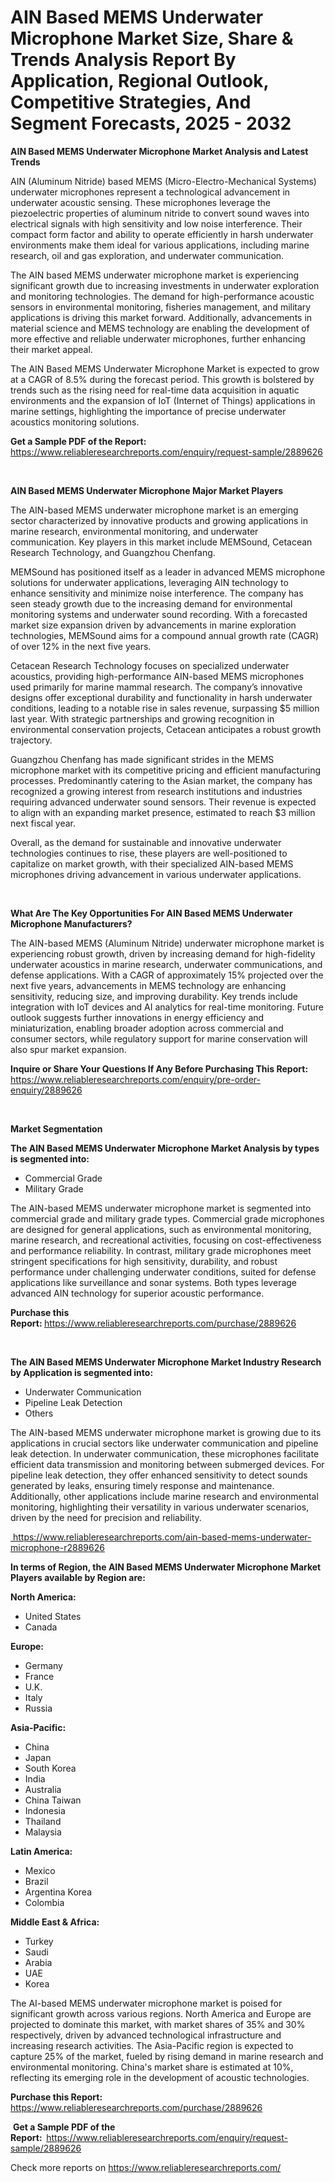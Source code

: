 <p><h1>AIN Based MEMS Underwater Microphone Market Size, Share & Trends Analysis Report By Application, Regional Outlook, Competitive Strategies, And Segment Forecasts, 2025 - 2032</h1></p><p><strong>AIN Based MEMS Underwater Microphone Market Analysis and Latest Trends</strong></p>
<p><p>AIN (Aluminum Nitride) based MEMS (Micro-Electro-Mechanical Systems) underwater microphones represent a technological advancement in underwater acoustic sensing. These microphones leverage the piezoelectric properties of aluminum nitride to convert sound waves into electrical signals with high sensitivity and low noise interference. Their compact form factor and ability to operate efficiently in harsh underwater environments make them ideal for various applications, including marine research, oil and gas exploration, and underwater communication.</p><p>The AIN based MEMS underwater microphone market is experiencing significant growth due to increasing investments in underwater exploration and monitoring technologies. The demand for high-performance acoustic sensors in environmental monitoring, fisheries management, and military applications is driving this market forward. Additionally, advancements in material science and MEMS technology are enabling the development of more effective and reliable underwater microphones, further enhancing their market appeal.</p><p>The AIN Based MEMS Underwater Microphone Market is expected to grow at a CAGR of 8.5% during the forecast period. This growth is bolstered by trends such as the rising need for real-time data acquisition in aquatic environments and the expansion of IoT (Internet of Things) applications in marine settings, highlighting the importance of precise underwater acoustics monitoring solutions.</p></p>
<p><strong>Get a Sample PDF of the Report:&nbsp;</strong> <a href="https://www.reliableresearchreports.com/enquiry/request-sample/2889626?utm_campaign=3257&utm_medium=2&utm_source=Github&utm_content=ia&utm_term=14032025&utm_id=ain-based-mems-underwater-microphone">https://www.reliableresearchreports.com/enquiry/request-sample/2889626</a></p>
<p>&nbsp;</p>
<p><strong>AIN Based MEMS Underwater Microphone Major Market Players</strong></p>
<p><p>The AIN-based MEMS underwater microphone market is an emerging sector characterized by innovative products and growing applications in marine research, environmental monitoring, and underwater communication. Key players in this market include MEMSound, Cetacean Research Technology, and Guangzhou Chenfang.</p><p>MEMSound has positioned itself as a leader in advanced MEMS microphone solutions for underwater applications, leveraging AIN technology to enhance sensitivity and minimize noise interference. The company has seen steady growth due to the increasing demand for environmental monitoring systems and underwater sound recording. With a forecasted market size expansion driven by advancements in marine exploration technologies, MEMSound aims for a compound annual growth rate (CAGR) of over 12% in the next five years.</p><p>Cetacean Research Technology focuses on specialized underwater acoustics, providing high-performance AIN-based MEMS microphones used primarily for marine mammal research. The company’s innovative designs offer exceptional durability and functionality in harsh underwater conditions, leading to a notable rise in sales revenue, surpassing $5 million last year. With strategic partnerships and growing recognition in environmental conservation projects, Cetacean anticipates a robust growth trajectory.</p><p>Guangzhou Chenfang has made significant strides in the MEMS microphone market with its competitive pricing and efficient manufacturing processes. Predominantly catering to the Asian market, the company has recognized a growing interest from research institutions and industries requiring advanced underwater sound sensors. Their revenue is expected to align with an expanding market presence, estimated to reach $3 million next fiscal year. </p><p>Overall, as the demand for sustainable and innovative underwater technologies continues to rise, these players are well-positioned to capitalize on market growth, with their specialized AIN-based MEMS microphones driving advancement in various underwater applications.</p></p>
<p>&nbsp;</p>
<p><strong>What Are The Key Opportunities For AIN Based MEMS Underwater Microphone Manufacturers?</strong></p>
<p><p>The AIN-based MEMS (Aluminum Nitride) underwater microphone market is experiencing robust growth, driven by increasing demand for high-fidelity underwater acoustics in marine research, underwater communications, and defense applications. With a CAGR of approximately 15% projected over the next five years, advancements in MEMS technology are enhancing sensitivity, reducing size, and improving durability. Key trends include integration with IoT devices and AI analytics for real-time monitoring. Future outlook suggests further innovations in energy efficiency and miniaturization, enabling broader adoption across commercial and consumer sectors, while regulatory support for marine conservation will also spur market expansion.</p></p>
<p><strong>Inquire or Share Your Questions If Any Before Purchasing This Report:</strong> <a href="https://www.reliableresearchreports.com/enquiry/pre-order-enquiry/2889626?utm_campaign=3257&utm_medium=2&utm_source=Github&utm_content=ia&utm_term=14032025&utm_id=ain-based-mems-underwater-microphone">https://www.reliableresearchreports.com/enquiry/pre-order-enquiry/2889626</a></p>
<p>&nbsp;</p>
<p><strong>Market Segmentation</strong></p>
<p><strong>The AIN Based MEMS Underwater Microphone Market Analysis by types is segmented into:</strong></p>
<p><ul><li>Commercial Grade</li><li>Military Grade</li></ul></p>
<p><p>The AIN-based MEMS underwater microphone market is segmented into commercial grade and military grade types. Commercial grade microphones are designed for general applications, such as environmental monitoring, marine research, and recreational activities, focusing on cost-effectiveness and performance reliability. In contrast, military grade microphones meet stringent specifications for high sensitivity, durability, and robust performance under challenging underwater conditions, suited for defense applications like surveillance and sonar systems. Both types leverage advanced AIN technology for superior acoustic performance.</p></p>
<p><strong>Purchase this Report:&nbsp;</strong><a href="https://www.reliableresearchreports.com/purchase/2889626?utm_campaign=3257&utm_medium=2&utm_source=Github&utm_content=ia&utm_term=14032025&utm_id=ain-based-mems-underwater-microphone">https://www.reliableresearchreports.com/purchase/2889626</a></p>
<p>&nbsp;</p>
<p><strong>The AIN Based MEMS Underwater Microphone Market Industry Research by Application is segmented into:</strong></p>
<p><ul><li>Underwater Communication</li><li>Pipeline Leak Detection</li><li>Others</li></ul></p>
<p><p>The AIN-based MEMS underwater microphone market is growing due to its applications in crucial sectors like underwater communication and pipeline leak detection. In underwater communication, these microphones facilitate efficient data transmission and monitoring between submerged devices. For pipeline leak detection, they offer enhanced sensitivity to detect sounds generated by leaks, ensuring timely response and maintenance. Additionally, other applications include marine research and environmental monitoring, highlighting their versatility in various underwater scenarios, driven by the need for precision and reliability.</p></p>
<p><a href="https://www.reliableresearchreports.com/ain-based-mems-underwater-microphone-r2889626?utm_campaign=3257&utm_medium=2&utm_source=Github&utm_content=ia&utm_term=14032025&utm_id=ain-based-mems-underwater-microphone">&nbsp;https://www.reliableresearchreports.com/ain-based-mems-underwater-microphone-r2889626</a></p>
<p><strong>In terms of Region, the AIN Based MEMS Underwater Microphone Market Players available by Region are:</strong></p>
<p>
    <p> <strong> North America: </strong>
        <ul>
            <li>United States</li>
            <li>Canada</li>
        </ul>
        </p> 
    <p> <strong> Europe: </strong>
        <ul>
            <li>Germany</li>
            <li>France</li>
            <li>U.K.</li>
            <li>Italy</li>
            <li>Russia</li>
        </ul>
        </p> 
    <p> <strong> Asia-Pacific: </strong>
        <ul>
            <li>China</li>
            <li>Japan</li>
            <li>South Korea</li>
            <li>India</li>
            <li>Australia</li>
            <li>China Taiwan</li>
            <li>Indonesia</li>
            <li>Thailand</li>
            <li>Malaysia</li>
        </ul>
        </p> 
    <p> <strong> Latin America: </strong>
        <ul>
            <li>Mexico</li>
            <li>Brazil</li>
            <li>Argentina Korea</li>
            <li>Colombia</li>
        </ul>
        </p> 
    <p> <strong> Middle East & Africa: </strong>
        <ul>
            <li>Turkey</li>
            <li>Saudi</li>
            <li>Arabia</li>
            <li>UAE</li>
            <li>Korea</li>
        </ul>
    </p>
    </p>
<p><p>The AI-based MEMS underwater microphone market is poised for significant growth across various regions. North America and Europe are projected to dominate this market, with market shares of 35% and 30% respectively, driven by advanced technological infrastructure and increasing research activities. The Asia-Pacific region is expected to capture 25% of the market, fueled by rising demand in marine research and environmental monitoring. China's market share is estimated at 10%, reflecting its emerging role in the development of acoustic technologies.</p></p>
<p><strong>Purchase this Report: </strong><a href="https://www.reliableresearchreports.com/purchase/2889626?utm_campaign=3257&utm_medium=2&utm_source=Github&utm_content=ia&utm_term=14032025&utm_id=ain-based-mems-underwater-microphone">https://www.reliableresearchreports.com/purchase/2889626</a></p>
<p>&nbsp;<strong>Get a Sample PDF of the Report:&nbsp;&nbsp;</strong><a href="https://www.reliableresearchreports.com/enquiry/request-sample/2889626?utm_campaign=3257&utm_medium=2&utm_source=Github&utm_content=ia&utm_term=14032025&utm_id=ain-based-mems-underwater-microphone">https://www.reliableresearchreports.com/enquiry/request-sample/2889626</a></p>
<p><strong></strong></p>
<p>Check more reports on <a href="https://www.reliableresearchreports.com/?utm_campaign=3257&utm_medium=2&utm_source=Github&utm_content=ia&utm_term=14032025&utm_id=ain-based-mems-underwater-microphone">https://www.reliableresearchreports.com/</a></p>